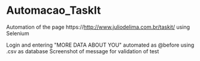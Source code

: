 # Automacao_TaskIt
Automation of the page https://http://www.juliodelima.com.br/taskit/ using Selenium

Login and entering "MORE DATA ABOUT YOU" automated as @before
using .csv as database
Screenshot of message for validation of test
